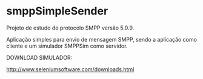 # smppSimpleSender

Projeto de estudo do protocolo SMPP versão 5.0.9.

Aplicação simples para envio de mensagem SMPP, sendo a aplicação como cliente e um simulador SMPPSim como servidor. 

DOWNLOAD SIMULADOR:

http://www.seleniumsoftware.com/downloads.html
